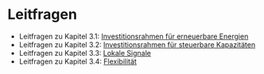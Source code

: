 # Leitfragen

* Leitfragen zu Kapitel 3.1: [Investitionsrahmen für erneuerbare Energien](kapitel-3-1.md)
* Leitfragen zu Kapitel 3.2: [Investitionsrahmen für steuerbare Kapazitäten](kapitel-3-2.md)
* Leitfragen zu Kapitel 3.3: [Lokale Signale](kapitel-3-3.md)
* Leitfragen zu Kapitel 3.4: [Flexibilität](kapitel-3-4.md)
